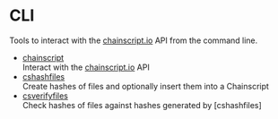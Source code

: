 # CLI

Tools to interact with the [chainscript.io](http://chainscript.io) API from the
command line.

* [chainscript](chainscript.md)  
  Interact with the [chainscript.io](http://chainscript.io) API
* [cshashfiles](cshashfiles.md)  
  Create hashes of files and optionally insert them into a Chainscript
* [csverifyfiles](csverifyfiles.md)  
  Check hashes of files against hashes generated by [cshashfiles]
